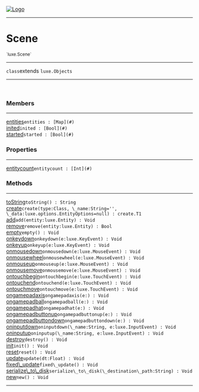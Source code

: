 
[![Logo](../../images/logo.png)](../../api/index.html)

---



<h1>Scene</h1>
<small>`luxe.Scene`</small>



---

`class`extends <code><span>luxe.Objects</span></code>

---

&nbsp;
&nbsp;



<h3>Members</h3> <hr/><span class="member apipage">
                <a name="entities"><a class="lift" href="#entities">entities</a></a><code class="signature apipage">entities : [Map](#)</code><br/></span>
            <span class="small_desc_flat"></span><span class="member apipage">
                <a name="inited"><a class="lift" href="#inited">inited</a></a><code class="signature apipage">inited : [Bool](#)</code><br/></span>
            <span class="small_desc_flat"></span><span class="member apipage">
                <a name="started"><a class="lift" href="#started">started</a></a><code class="signature apipage">started : [Bool](#)</code><br/></span>
            <span class="small_desc_flat"></span>



<h3>Properties</h3> <hr/><span class="member apipage">
                <a name="entitycount"><a class="lift" href="#entitycount">entitycount</a></a><code class="signature apipage">entitycount : [Int](#)</code><br/></span>
            <span class="small_desc_flat"></span>



<h3>Methods</h3> <hr/><span class="method apipage">
            <a name="toString"><a class="lift" href="#toString">toString</a></a><code class="signature apipage">toString() : String</code><br/><span class="small_desc_flat"></span>
        </span>
    <span class="method apipage">
            <a name="create"><a class="lift" href="#create">create</a></a><code class="signature apipage">create(type:Class<span></span>, \_name:String<span>=&#x27;&#x27;</span>, \_data:luxe.options.EntityOptions<span>=null</span>) : create.T1</code><br/><span class="small_desc_flat"></span>
        </span>
    <span class="method apipage">
            <a name="add"><a class="lift" href="#add">add</a></a><code class="signature apipage">add(entity:luxe.Entity<span></span>) : Void</code><br/><span class="small_desc_flat"></span>
        </span>
    <span class="method apipage">
            <a name="remove"><a class="lift" href="#remove">remove</a></a><code class="signature apipage">remove(entity:luxe.Entity<span></span>) : Bool</code><br/><span class="small_desc_flat"></span>
        </span>
    <span class="method apipage">
            <a name="empty"><a class="lift" href="#empty">empty</a></a><code class="signature apipage">empty() : Void</code><br/><span class="small_desc_flat"></span>
        </span>
    <span class="method apipage">
            <a name="onkeydown"><a class="lift" href="#onkeydown">onkeydown</a></a><code class="signature apipage">onkeydown(e:luxe.KeyEvent<span></span>) : Void</code><br/><span class="small_desc_flat"></span>
        </span>
    <span class="method apipage">
            <a name="onkeyup"><a class="lift" href="#onkeyup">onkeyup</a></a><code class="signature apipage">onkeyup(e:luxe.KeyEvent<span></span>) : Void</code><br/><span class="small_desc_flat"></span>
        </span>
    <span class="method apipage">
            <a name="onmousedown"><a class="lift" href="#onmousedown">onmousedown</a></a><code class="signature apipage">onmousedown(e:luxe.MouseEvent<span></span>) : Void</code><br/><span class="small_desc_flat"></span>
        </span>
    <span class="method apipage">
            <a name="onmousewheel"><a class="lift" href="#onmousewheel">onmousewheel</a></a><code class="signature apipage">onmousewheel(e:luxe.MouseEvent<span></span>) : Void</code><br/><span class="small_desc_flat"></span>
        </span>
    <span class="method apipage">
            <a name="onmouseup"><a class="lift" href="#onmouseup">onmouseup</a></a><code class="signature apipage">onmouseup(e:luxe.MouseEvent<span></span>) : Void</code><br/><span class="small_desc_flat"></span>
        </span>
    <span class="method apipage">
            <a name="onmousemove"><a class="lift" href="#onmousemove">onmousemove</a></a><code class="signature apipage">onmousemove(e:luxe.MouseEvent<span></span>) : Void</code><br/><span class="small_desc_flat"></span>
        </span>
    <span class="method apipage">
            <a name="ontouchbegin"><a class="lift" href="#ontouchbegin">ontouchbegin</a></a><code class="signature apipage">ontouchbegin(e:luxe.TouchEvent<span></span>) : Void</code><br/><span class="small_desc_flat"></span>
        </span>
    <span class="method apipage">
            <a name="ontouchend"><a class="lift" href="#ontouchend">ontouchend</a></a><code class="signature apipage">ontouchend(e:luxe.TouchEvent<span></span>) : Void</code><br/><span class="small_desc_flat"></span>
        </span>
    <span class="method apipage">
            <a name="ontouchmove"><a class="lift" href="#ontouchmove">ontouchmove</a></a><code class="signature apipage">ontouchmove(e:luxe.TouchEvent<span></span>) : Void</code><br/><span class="small_desc_flat"></span>
        </span>
    <span class="method apipage">
            <a name="ongamepadaxis"><a class="lift" href="#ongamepadaxis">ongamepadaxis</a></a><code class="signature apipage">ongamepadaxis(e:<span></span>) : Void</code><br/><span class="small_desc_flat"></span>
        </span>
    <span class="method apipage">
            <a name="ongamepadball"><a class="lift" href="#ongamepadball">ongamepadball</a></a><code class="signature apipage">ongamepadball(e:<span></span>) : Void</code><br/><span class="small_desc_flat"></span>
        </span>
    <span class="method apipage">
            <a name="ongamepadhat"><a class="lift" href="#ongamepadhat">ongamepadhat</a></a><code class="signature apipage">ongamepadhat(e:<span></span>) : Void</code><br/><span class="small_desc_flat"></span>
        </span>
    <span class="method apipage">
            <a name="ongamepadbuttonup"><a class="lift" href="#ongamepadbuttonup">ongamepadbuttonup</a></a><code class="signature apipage">ongamepadbuttonup(e:<span></span>) : Void</code><br/><span class="small_desc_flat"></span>
        </span>
    <span class="method apipage">
            <a name="ongamepadbuttondown"><a class="lift" href="#ongamepadbuttondown">ongamepadbuttondown</a></a><code class="signature apipage">ongamepadbuttondown(e:<span></span>) : Void</code><br/><span class="small_desc_flat"></span>
        </span>
    <span class="method apipage">
            <a name="oninputdown"><a class="lift" href="#oninputdown">oninputdown</a></a><code class="signature apipage">oninputdown(\_name:String<span></span>, e:luxe.InputEvent<span></span>) : Void</code><br/><span class="small_desc_flat"></span>
        </span>
    <span class="method apipage">
            <a name="oninputup"><a class="lift" href="#oninputup">oninputup</a></a><code class="signature apipage">oninputup(\_name:String<span></span>, e:luxe.InputEvent<span></span>) : Void</code><br/><span class="small_desc_flat"></span>
        </span>
    <span class="method apipage">
            <a name="destroy"><a class="lift" href="#destroy">destroy</a></a><code class="signature apipage">destroy() : Void</code><br/><span class="small_desc_flat"></span>
        </span>
    <span class="method apipage">
            <a name="init"><a class="lift" href="#init">init</a></a><code class="signature apipage">init() : Void</code><br/><span class="small_desc_flat"></span>
        </span>
    <span class="method apipage">
            <a name="reset"><a class="lift" href="#reset">reset</a></a><code class="signature apipage">reset() : Void</code><br/><span class="small_desc_flat"></span>
        </span>
    <span class="method apipage">
            <a name="update"><a class="lift" href="#update">update</a></a><code class="signature apipage">update(dt:Float<span></span>) : Void</code><br/><span class="small_desc_flat"></span>
        </span>
    <span class="method apipage">
            <a name="fixed_update"><a class="lift" href="#fixed_update">fixed\_update</a></a><code class="signature apipage">fixed\_update() : Void</code><br/><span class="small_desc_flat"></span>
        </span>
    <span class="method apipage">
            <a name="serialize_to_disk"><a class="lift" href="#serialize_to_disk">serialize\_to\_disk</a></a><code class="signature apipage">serialize\_to\_disk(\_destination\_path:String<span></span>) : Void</code><br/><span class="small_desc_flat"></span>
        </span>
    <span class="method apipage">
            <a name="new"><a class="lift" href="#new">new</a></a><code class="signature apipage">new() : Void</code><br/><span class="small_desc_flat"></span>
        </span>
    





---

&nbsp;
&nbsp;
&nbsp;
&nbsp;